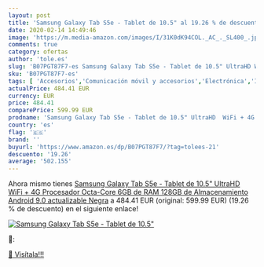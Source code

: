 ```yaml
---
layout: post
title: 'Samsung Galaxy Tab S5e - Tablet de 10.5" al 19.26 % de descuento'
date: 2020-02-14 14:49:46
image: 'https://m.media-amazon.com/images/I/31K0dK94COL._AC_._SL400_.jpg'
comments: true
category: ofertas
author: 'tole.es'
slug: 'B07PGT87F7-es Samsung Galaxy Tab S5e - Tablet de 10.5" UltraHD WiFi + 4G...'
sku: 'B07PGT87F7-es'
tags: [ 'Accesorios','Comunicación móvil y accesorios','Electrónica','Informática','Móviles','Móviles y smartphones libres','Ratones','Smartwatches','Tabletas gráficas','Teclados, ratones y periféricos de entrada','Tecnología para vestir','android', ]
actualPrice: 484.41 EUR
currency: EUR
price: 484.41
comparePrice: 599.99 EUR
prodname: 'Samsung Galaxy Tab S5e - Tablet de 10.5" UltraHD  WiFi + 4G  Procesador Octa-Core  6GB de RAM  128GB de Almacenamiento  Android 9.0 actualizable  Negra'
country: 'es'
flag: '🇪🇸'
brand: ''
buyurl: 'https://www.amazon.es/dp/B07PGT87F7/?tag=tolees-21'
descuento: '19.26'
average: '502.155'
---
```


Ahora mismo tienes [Samsung Galaxy Tab S5e - Tablet de 10.5" UltraHD  WiFi + 4G  Procesador Octa-Core  6GB de RAM  128GB de Almacenamiento  Android 9.0 actualizable  Negra](https://www.amazon.es/dp/B07PGT87F7/?tag=tolees-21) a 484.41 EUR (original: 599.99 EUR) (19.26 %  de descuento) en el siguiente enlace!

[![Samsung Galaxy Tab S5e - Tablet de 10.5"](https://m.media-amazon.com/images/I/31K0dK94COL._AC_._SL400_.jpg)](https://www.amazon.es/dp/B07PGT87F7/?tag=tolees-21)

🔎:


[🛒 Visítala!!!](https://www.amazon.es/dp/B07PGT87F7/?tag=tolees-21)
